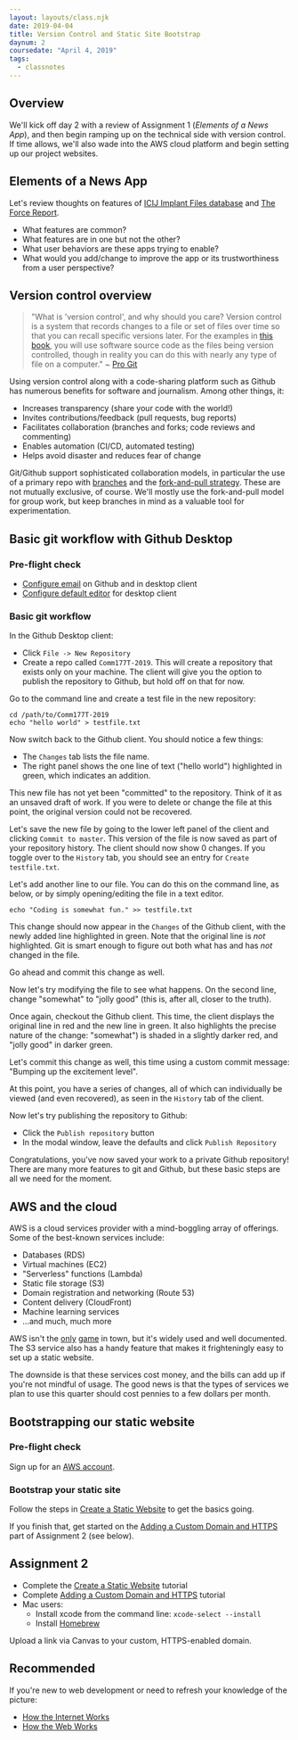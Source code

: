 ```yaml
---
layout: layouts/class.njk
date: 2019-04-04
title: Version Control and Static Site Bootstrap
daynum: 2
coursedate: "April 4, 2019"
tags:
  - classnotes
---
```


## Overview

We'll kick off day 2 with a review of Assignment 1 (*Elements of a News App*), and then begin ramping up on the technical side with version control. If time allows, we'll also wade into the AWS cloud platform and begin setting up our project websites.

## Elements of a News App

Let's review thoughts on features of [ICIJ Implant Files database](https://medicaldevices.icij.org/) and [The Force Report](https://force.nj.com/).

* What features are common?
* What features are in one but not the other?
* What user behaviors are these apps trying to enable?
* What would you add/change to improve the app or its trustworthiness from a user perspective?

## Version control overview

> "What is 'version control', and why should you care? Version control is a system that records changes to a file or set of files over time so that you can recall specific versions later. For the examples in [this book][], you will use software source code as the files being version controlled, though in reality you can do this with nearly any type of file on a computer." ~ [Pro Git]

Using version control along with a code-sharing platform such as Github has numerous benefits for software and journalism. Among other things, it:

* Increases transparency (share your code with the world!)
* Invites contributions/feedback (pull requests, bug reports)
* Facilitates collaboration (branches and forks; code reviews and commenting)
* Enables automation (CI/CD, automated testing)
* Helps avoid disaster and reduces fear of change

Git/Github support sophisticated collaboration models, in particular the use of a primary repo with [branches][] and the [fork-and-pull strategy][]. These are not mutually exclusive, of course. We'll mostly use the fork-and-pull model for group work, but keep branches in mind as a valuable tool for experimentation.

[this book]: https://git-scm.com/book/en/v2
[Pro Git]: https://git-scm.com/book/en/v2/Getting-Started-About-Version-Control
[branches]: https://git-scm.com/book/en/v2/Git-Branching-Branches-in-a-Nutshell
[fork-and-pull strategy]: https://guides.github.com/activities/forking/

## Basic git workflow with Github Desktop

### Pre-flight check

* [Configure email][] on Github and in desktop client 
* [Configure default editor][] for desktop client

[Configure email]: https://help.github.com/en/desktop/getting-started-with-github-desktop/configuring-git-for-github-desktop
[Configure default editor]: https://help.github.com/en/desktop/getting-started-with-github-desktop/configuring-a-default-editor

### Basic git workflow

In the Github Desktop client:

* Click `File -> New Repository`
* Create a repo called `Comm177T-2019`. This will create a repository that exists only on your machine. The client will give you  the option to publish the repository to Github, but hold off on that for now.

Go to the command line and create a test file in the new repository:

```
cd /path/to/Comm177T-2019
echo "hello world" > testfile.txt
```

Now switch back to the Github client. You should notice a few things:

* The `Changes` tab lists the file name.
* The right panel shows the one line of text ("hello world") highlighted in green, which indicates an addition.

This new file has not yet been "committed" to the repository. Think of it as an unsaved draft of work. If you were
to delete or change the file at this point, the original version could not be recovered.

Let's save the new file by going to the lower left panel of the client and clicking `Commit to master`.  This version of the file is now saved as part of your repository history. The client should now show 0 changes. If you toggle over to the `History` tab, you should see an entry for `Create testfile.txt`.

Let's add another line to our file. You can do this on the command line, as below, or by simply opening/editing the file in a text editor.

```
echo "Coding is somewhat fun." >> testfile.txt
```

This change should now appear in the `Changes` of the Github client, with the newly added line highlighted in green. Note that the original line is *not* highlighted. Git is smart enough to figure out both what has and has *not* changed in the file.

Go ahead and commit this change as well.

Now let's try modifying the file to see what happens. On the second line, change "somewhat" to "jolly good" (this is, after all, closer to the truth).

Once again, checkout the Github client. This time, the client displays the original line in red and the new line in green. It also highlights the precise nature of the change: "somewhat") is shaded in a slightly darker red, and "jolly good" in darker green.

Let's commit this change as well, this time using a custom commit message: "Bumping up the excitement level".

At this point, you have a series of changes, all of which can individually be viewed (and even recovered), as seen in the `History` tab of the client.

Now let's try publishing the repository to Github:

* Click the `Publish repository` button
* In the modal window, leave the defaults and click `Publish Repository`

Congratulations, you've now saved your work to a private Github repository! There are many more features to git and Github, but these basic steps are all we need for the moment.

## AWS and the cloud

AWS is a cloud services provider with a mind-boggling array of offerings. Some of the best-known services include:

* Databases (RDS)
* Virtual machines (EC2)
* "Serverless" functions (Lambda)
* Static file storage (S3)
* Domain registration and networking (Route 53)
* Content delivery (CloudFront)
* Machine learning services
* ...and much, much more

AWS isn't the [only](https://console.cloud.google.com/) [game](https://azure.microsoft.com/en-us/) in town, but it's widely used and well documented. The S3 service also has a handy feature that makes it frighteningly easy to set up a static website.

The downside is that these services cost money, and the bills can add up if you're not mindful of usage. The good news is that the types of services we plan to use this quarter should cost pennies to a few dollars per month.

## Bootstrapping our static website

### Pre-flight check

Sign up for an [AWS account](https://aws.amazon.com/).

### Bootstrap your static site

Follow the steps in [Create a Static Website][] to get the basics going. 

If you finish that, get started on the [Adding a Custom Domain and HTTPS][] part of Assignment 2 (see below).

[Create a Static Website tutorial]: https://data-driven.news/how-to/create-a-static-website/

## Assignment 2

* Complete the [Create a Static Website][] tutorial
* Complete [Adding a Custom Domain and HTTPS][] tutorial
* Mac users:
  * Install xcode from the command line: `xcode-select --install`
  * Install [Homebrew](https://brew.sh/)

Upload a link via Canvas to your custom, HTTPS-enabled domain.

## Recommended

If you're new to web development or need to refresh your knowledge of the picture:

* [How the Internet Works](https://developer.mozilla.org/en-US/docs/Learn/Common_questions/How_does_the_Internet_work)
* [How the Web Works](https://developer.mozilla.org/en-US/docs/Learn/Getting_started_with_the_web/How_the_Web_works)

[Create a Static Website]: https://data-driven.news/how-to/create-a-static-website/
[Adding a Custom Domain and HTTPS]: https://data-driven.news/how-to/add-custom-domain-and-https/
